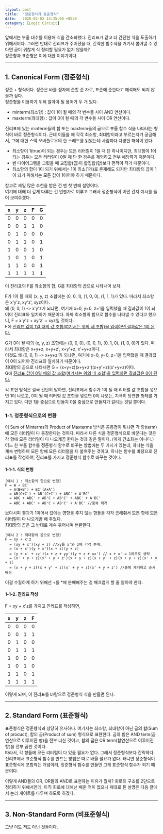 ```yaml
---
layout: post
title:  "정준형식과 표준형식"
date:   2020-05-02 14:35:00 +0530 
category: [Logic Circuit]
---
```


앞에서는 부울 대수를 이용해 식을 간소화했다. 진리표가 같고 더 간단한 식을 도출하기 위해서이다. 그러면 반대로 진리표가 주어졌을 때, 간략한 함수식을 거기서 뽑아낼 수 있다면 굳이 귀찮게 식 정리할 필요가 없지 않을까?  
정준형과 표준형은 이에 대한 이야기이다.  

***
## 1. Canonical Form (정준형식)
정준 + 형식이다. 정준은 바를 정자에 준할 준 자로, 표준에 준한다고 해석해도 되지 않을까 싶다.  
정준형을 이용하기 위해 알아야 될 용어가 두 개 있다.  
 - minterm(최소항) : 값이 1이 될 때의 각 변수들 사이 AND 연산이다. 
 - maxterm(최대항) : 값이 0이 될 때의 각 변수들 사이 OR 연산이다.

진리표에 있는 minterm들의 합 또는 maxterm들의 곱으로 부울 함수 식을 나타내는 형식이 바로 정준형식이다.
근데 이들을 왜 각각 최소항, 최대항이라고 부르는지가 궁금해서, 그에 대한 스택 오버플로우의 한 스레드를 읽었는데 사람마다 다양한 해석이 있다.
 - 최소항이 1(true)이 되는 경우는 모든 리터럴이 1일 때 단 하나이지만, 최대항이 1이 되는 경우는 모든 리터럴이 0일 때 단 한 경우를 제외하고 전부 해당하기 때문이다.
 - 벤 다이어그램을 그렸을 때 교집합(곱)이 합집합(합)보다 면적이 작기 때문이다.
 - 최소항의 합이 1이 되기 위해서는 1이 최소(1개)로 존재해도 되지만 최대항의 곱이 1이 되기 위해서는 모든 값이 1이어야 하기 때문이다.

참고로 제일 많은 추천을 받은 건 맨 첫 번째 설명이다.  
여기에 대해 더 깊게 다루는 건 언젠가로 미루고 그래서 정준형식이 어떤 건지 예시를 들어 보여주겠다.  

|x|y|z|F|G|
|:---:|:---:|:---:|:---:|:---:|
|0|0|0|0|0|
|0|0|1|1|0|
|0|1|0|0|0|
|0|1|1|0|1|
|1|0|0|1|0|
|1|0|1|0|1|
|1|1|0|0|1|
|1|1|1|1|1|

이 진리표의 F를 최소항의 합, G를 최대항의 곱으로 나타내어 보자.  

F가 1이 될 때의 (x, y, z) 조합에는 (0, 0, 1), (1, 0, 0), (1, 1, 1)가 있다. 따라서 최소항은 x'y'z, xy'z', xyz이다.   
왜 (0, 0, 1) -> x'y'z가 되냐면, 여기에 x=0, y=0, z=1을 입력했을 때 결과값이 1이 되어야 진리표와 일치하기 때문이다. 
아까 최소항의 합으로 함수를 나타낼 수 있다고 했으니, F = x'y'z + xy'z' + xyz일 것이다.  
F에 <U>진리표 값이 1일 때의 값 조합(여기서는 위의 세 조합)을 입력하면 결과값은 1이 된다.</U>  

G가 0이 될 때의 (x, y, z) 조합에는 (0, 0, 0), (0, 0, 1), (0, 1, 0), (1, 0, 0)가 있다. 따라서 최대항은 x+y+z, x+y+z', x+y'+z, x'+y+z이다.  
이것도 왜 (0, 0, 1) -> x+y+z'가 되냐면, 여기에 x=0, y=0, z=1을 입력했을 때 결과값이 0이 되어야 진리표와 일치하기 때문이다.  
최대항의 곱으로 나타내면 G = (x+y+z)(x+y+z')(x+y'+z)(x'+y+z)이다.  
G에 <U>진리표 값이 0일 때의 값 조합(여기서는 위의 네 조합)을 입력하면 결과값은 0이 된다.</U>  

각 표현 방식은 결국 간단히 말하면, 진리표에서 함수가 1이 될 때 리터럴 값 조합을 넣으면 1이 나오고, 0이 될 때 리터럴 값 조합을 넣으면 0이 나오는, 지극히 당연한 형태를 가지고 있다.
다만 1을 중심으로 만들지 0을 중심으로 만들지가 갈리는 것일 뿐이다.

### 1-1. 정준형식으로의 변환
이 Sum of Minterms와 Product of Maxterms 방식은 공통점이 뭐냐면 각 항(term)에 모든 리터럴이 다 등장한다는 것이다. 
따라서 다른 식을 정준형식으로 바꾼다는 것은 각 항에 모든 리터럴이 다 나오게끔 한다는 것과 같은 말이다. (이게 간소화는 아니다.)  
어느 한 부울 함수를 정준형식 함수로 바꾸는 방법에는 두 가지가 있는데, 하나는 식을 계속 변형하여 모든 항에 모든 리터럴을 다 붙여주는 것이고, 
하나는 함수를 바탕으로 진리표를 작성하여, 진리표를 가지고 정준형식 함수로 바꾸는 것이다.

#### 1-1-1. 식의 변형
```
[예시 1 : 최소항의 합으로 변형]
F = A + BC'
  = A(B+B') + BC'(A+A')
  = AB(C+C') + AB'(C+C') + ABC' + A'BC'
  = ABC + ABC' + AB'C + AB'C' + ABC' + A'BC'
  = ABC + ABC' + AB'C + AB'C' + A'BC' //중복 제거
```

보다시피 결과가 1이어서 값에는 영향을 주지 않는 항들을 각각 곱해줘서 모든 항에 모든 리터럴이 다 나오게끔 해 주었다.  
최대항의 곱은 그 반대로 계속 묶어내며 변환한다.

```
[예시 2 : 최대항의 곱으로 변형]
F = xy + x'z
  = (xy + x')(xy + z) //xy를 x'와 z에 각각 분배.
  = (x + x')(y + x')(x + z)(y + z)
  = (y + x' + zz')(x + z + yy')(y + z + xx') // x + x' = 1이므로 생략
  = (x' + y + z)(x' + y + z')(x + y + z)(x + y' + z)(x + y + z)(x' + y + z)
  = (x + y + z)(x + y' + z)(x' + y + z)(x' + y + z') //중복 제거하고 순서 바꿈
```

이걸 수월하게 하기 위해선 +를 *에 분배해주는 걸 매끄럽게 할 줄 알아야 한다.  

#### 1-1-2. 진리표 작성
F = xy + x'z를 가지고 진리표를 작성하면,

|x|y|z|F|
|:---:|:---:|:---:|:---:|
|0|0|0|0|
|0|0|1|1|
|0|1|0|0|
|0|1|1|1|
|1|0|0|0|
|1|0|1|0|
|1|1|0|1|
|1|1|1|1|

이렇게 되며, 이 진리표를 바탕으로 정준형식 식을 만들면 된다.

***
## 2. Standard Form (표준형식)
표준형식은 정준형식과 상당히 유사하다. 여기서는 최소항, 최대항이 아닌 곱의 합(Sum of product), 합의 곱(Product of sum) 형식으로 표현한다.
곱의 합은 AND term(곱연산으로 이루어진 항)을 전부 더한 것이고, 합의 곱은 OR term(합연산으로 이루어진 항)을 전부 곱한 것이다.  
따라서, 각 항들에 모든 리터럴이 다 있을 필요가 없다. 그래서 정준형식보다 간략하다.  
진리표에서 표준형식 함수를 만드는 방법은 따로 배울 필요가 없다. 왜냐면 정준형식이 표준형식에 포함되는 개념이라, 정준형식 함수를 만들면 그게 표준형식 함수가 되기 때문이다.  

이렇게 AND들의 OR, OR들의 AND로 표현하는 이유가 뭘까? 회로의 구조를 2단으로 정리하기 위해서인데, 아직 회로에 대해선 배운 적이 없으니 제대로 된 설명은 다음 글에서 논리 게이트를 다루며 하도록 하겠다.

***
## 3. Non-Standard Form (비표준형식)
그냥 이도 저도 아닌 것들이다.
